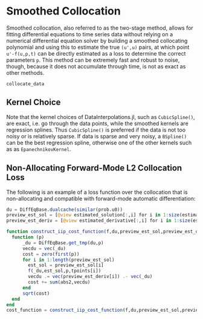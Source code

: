 # Smoothed Collocation

Smoothed collocation, also referred to as the two-stage method, allows
for fitting differential equations to time series data without relying
on a numerical differential equation solver by building a smoothed
collocating polynomial and using this to estimate the true `(u',u)`
pairs, at which point `u'-f(u,p,t)` can be directly estimated as a
loss to determine the correct parameters `p`. This method can be
extremely fast and robust to noise, though, because it does not
accumulate through time, is not as exact as other methods.

```@docs
collocate_data
```

## Kernel Choice

Note that the kernel choices of DataInterpolations.jl, such as `CubicSpline()`,
are exact, i.e. go through the data points, while the smoothed kernels are
regression splines. Thus `CubicSpline()` is preferred if the data is not too
noisy or is relatively sparse. If data is sparse and very noisy, a `BSpline()` 
can be the best regression spline, otherwise one of the other kernels such as as
`EpanechnikovKernel`.

## Non-Allocating Forward-Mode L2 Collocation Loss

The following is an example of a loss function over the collocation that
is non-allocating and compatible with forward-mode automatic differentiation:

```julia
du = DiffEqBase.dualcache(similar(prob.u0))
preview_est_sol = [@view estimated_solution[:,i] for i in 1:size(estimated_solution,2)]
preview_est_deriv = [@view estimated_derivative[:,i] for i in 1:size(estimated_solution,2)]

function construct_iip_cost_function(f,du,preview_est_sol,preview_est_deriv,tpoints)
  function (p)
      _du = DiffEqBase.get_tmp(du,p)
      vecdu = vec(_du)
      cost = zero(first(p))
      for i in 1:length(preview_est_sol)
        est_sol = preview_est_sol[i]
        f(_du,est_sol,p,tpoints[i])
        vecdu .= vec(preview_est_deriv[i]) .- vec(_du)
        cost += sum(abs2,vecdu)
      end
      sqrt(cost)
  end
end
cost_function = construct_iip_cost_function(f,du,preview_est_sol,preview_est_deriv,tpoints)
```
